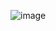 ![image](https://user-images.githubusercontent.com/47289765/193744514-dcf21178-70f4-477b-b1b5-ccda23ed01af.png)
